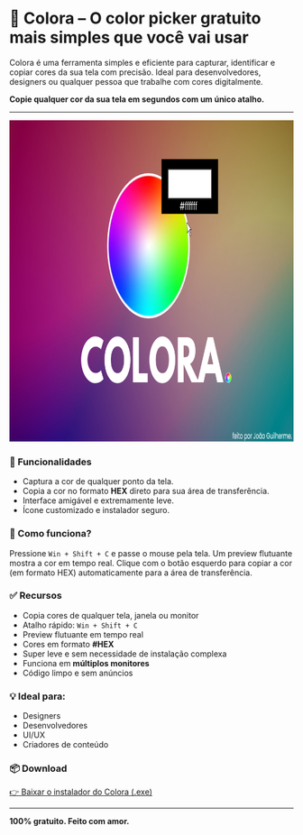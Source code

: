 # 🎨 Colora – O color picker gratuito mais simples que você vai usar

Colora é uma ferramenta simples e eficiente para capturar, identificar e copiar cores da sua tela com precisão. Ideal para desenvolvedores, designers ou qualquer pessoa que trabalhe com cores digitalmente.

**Copie qualquer cor da sua tela em segundos com um único atalho.**


---
<img src="assets/colora_wallpaper.png" width="885" height="570">

### 🧩 Funcionalidades

- Captura a cor de qualquer ponto da tela.
- Copia a cor no formato **HEX** direto para sua área de transferência.
- Interface amigável e extremamente leve.
- Ícone customizado e instalador seguro.

### 🚀 Como funciona?
Pressione `Win + Shift + C` e passe o mouse pela tela. Um preview flutuante mostra a cor em tempo real. Clique com o botão esquerdo para copiar a cor (em formato HEX) automaticamente para a área de transferência.

### ✅ Recursos
- Copia cores de qualquer tela, janela ou monitor
- Atalho rápido: `Win + Shift + C`
- Preview flutuante em tempo real
- Cores em formato **#HEX**
- Super leve e sem necessidade de instalação complexa
- Funciona em **múltiplos monitores**
- Código limpo e sem anúncios

### 💡 Ideal para:
- Designers
- Desenvolvedores
- UI/UX
- Criadores de conteúdo

### 📦 Download
[👉 Baixar o instalador do Colora (.exe)]((https://github.com/jgu1lherme/colora/releases/tag/v1.2))

---

**100% gratuito. Feito com amor.**

